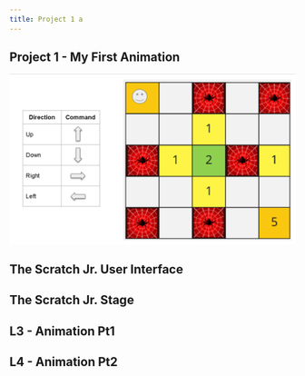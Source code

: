 ```yaml
---
title: Project 1 a
---
```



## Project 1 - My First Animation


![](../static/img/2022-07-06-01-47-02.png)

## The Scratch Jr. User Interface



## The Scratch Jr. Stage



## L3 - Animation Pt1




## L4 - Animation Pt2

